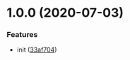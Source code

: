 # 1.0.0 (2020-07-03)


### Features

* init ([33af704](https://github.com/monorepo-semantic-release/monorepo/commit/33af7045a698d8b92f474d19641b20b6ad477c36))
